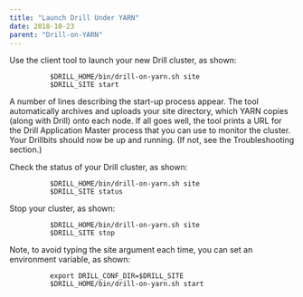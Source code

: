 ```yaml
---
title: "Launch Drill Under YARN"
date: 2018-10-23
parent: "Drill-on-YARN"
---  
```


Use the client tool to launch your new Drill cluster, as shown:  

              $DRILL_HOME/bin/drill-on-yarn.sh site
              $DRILL_SITE start


A number of lines describing the start-up process appear. The tool automatically archives
and uploads your site directory, which YARN copies (along with Drill) onto each node. If all goes well, the tool prints a URL for the Drill Application Master process that you can use to monitor the cluster. Your Drillbits should now be up and running. (If not, see the Troubleshooting section.)  

Check the status of your Drill cluster, as shown:  

              $DRILL_HOME/bin/drill-on-yarn.sh site
              $DRILL_SITE status  

Stop your cluster, as shown:  

              $DRILL_HOME/bin/drill-on-yarn.sh site
              $DRILL_SITE stop


Note, to avoid typing the site argument each time, you can set an environment variable, as shown:  

              export DRILL_CONF_DIR=$DRILL_SITE
              $DRILL_HOME/bin/drill-on-yarn.sh start